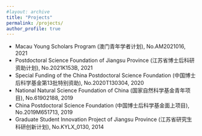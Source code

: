 ```yaml
---
#layout: archive
title: "Projects"
permalink: /projects/
author_profile: true
---
```

 
* Macau Young Scholars Program (澳门青年学者计划), No.AM2021016, 2021
* Postdoctoral Science Foundation of Jiangsu Province (江苏省博士后科研资助计划), No.2021K153B, 2021
* Special Funding of the China Postdoctoral Science Foundation (中国博士后科学基金第13批特别资助), No.2020T130304, 2020
* National Natural Science Foundation of China (国家自然科学基金青年项目), No.61902188, 2019
* China Postdoctoral Science Foundation (中国博士后科学基金面上项目), No.2019M651713, 2019
* Graduate Student Innovation Project of Jiangsu Province (江苏省研究生科研创新计划), No.KYLX_0130, 2014

